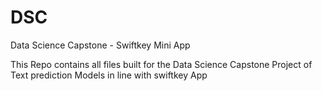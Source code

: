# DSC
Data Science Capstone - Swiftkey Mini App

This Repo contains all files built for the Data Science Capstone Project of Text prediction Models in line with swiftkey App

